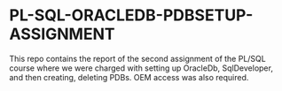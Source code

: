 # PL-SQL-ORACLEDB-PDBSETUP-ASSIGNMENT
This repo contains the report of the second assignment of the PL/SQL course where we were charged with setting up OracleDb, SqlDeveloper, and then creating, deleting PDBs. OEM access was also required.
